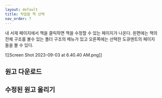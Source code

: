 ```yaml
---
layout: default
title: 작업할 책 선택
nav_order: 7
---
```


내 서재 페이지에서 책을 클릭하면 책을 수정할 수 있는 페이지가 나온다.
왼편에는 책의 전체 구조를 볼수 있는 폴더 구조의 메뉴가 있고
오른쪽에는 선택한 도큐멘트의 페이지들을 볼 수 있다.

![[Screen Shot 2023-09-03 at 6.40.40 AM.png]]


## 원고 다운로드


## 수정된 원고 올리기